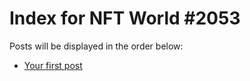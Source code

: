 # Index for NFT World #2053
Posts will be displayed in the order below:

- [Your first post](./001-first.md)


